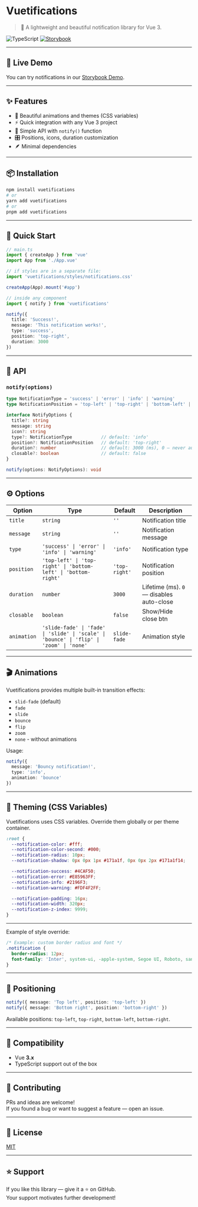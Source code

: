 # Vuetifications

> 🔔 A lightweight and beautiful notification library for Vue 3.

![TypeScript](https://badgen.net/badge/icon/Typed?icon=typescript&label&labelColor=blue&color=555555)
[![Storybook](https://img.shields.io/badge/storybook-online-ff4785?logo=storybook)](https://MonsPavel.github.io/vuetifications/)

---

## 📖 Live Demo 

You can try notifications in our [Storybook Demo](https://MonsPavel.github.io/vuetifications/).

---

## ✨ Features

- 🎨 Beautiful animations and themes (CSS variables)
- ⚡️ Quick integration with any Vue 3 project
- 🧩 Simple API with `notify()` function
- 🎛️ Positions, icons, duration customization
- 🪶 Minimal dependencies

---

## 📦 Installation

```bash
npm install vuetifications
# or
yarn add vuetifications
# or
pnpm add vuetifications
```

---

## 🚀 Quick Start

```ts
// main.ts
import { createApp } from 'vue'
import App from './App.vue'

// if styles are in a separate file:
import 'vuetifications/styles/notifications.css'

createApp(App).mount('#app')
```

```ts
// inside any component
import { notify } from 'vuetifications'

notify({
  title: 'Success!',
  message: 'This notification works!',
  type: 'success',
  position: 'top-right',
  duration: 3000
})
```

---

## 🧠 API

### `notify(options)`

```ts
type NotificationType = 'success' | 'error' | 'info' | 'warning'
type NotificationPosition = 'top-left' | 'top-right' | 'bottom-left' | 'bottom-right'

interface NotifyOptions {
  title?: string
  message: string
  icon?: string
  type?: NotificationType           // default: 'info'
  position?: NotificationPosition   // default: 'top-right'
  duration?: number                 // default: 3000 (ms), 0 — never auto-close
  closable?: boolean                // default: false
}

notify(options: NotifyOptions): void
```

---

## ⚙️ Options

| Option      | Type                                                                                       | Default       | Description                              |
|-------------|--------------------------------------------------------------------------------------------|---------------|------------------------------------------|
| `title`     | `string`                                                                                   | `''`          | Notification title                       |
| `message`   | `string`                                                                                   | `''`          | Notification message                     |
| `type`      | `'success' \| 'error' \| 'info' \| 'warning'`                                           | `'info'`      | Notification type                        |
| `position`  | `'top-left' \| 'top-right' \| 'bottom-left' \| 'bottom-right'`                          | `'top-right'` | Notification position                    |
| `duration`  | `number`                                                                                   | `3000`        | Lifetime (ms). `0` — disables auto-close |
| `closable`  | `boolean`                                                                                   | `false`        | Show/Hide close btn                         |
| `animation`  | `'slide-fade' \| 'fade' \| 'slide' \| 'scale' \| 'bounce' \| 'flip' \| 'zoom' \| 'none'`   |  `slide-fade`        | Animation style                     |

---

## 🎬 Animations

Vuetifications provides multiple built-in transition effects:

- `slid-fade` (default)
- `fade`
- `slide`
- `bounce`
- `flip`
- `zoom`
- `none` - without animations

Usage:

```ts
notify({
  message: 'Bouncy notification!',
  type: 'info',
  animation: 'bounce'
})
```

---

## 🎨 Theming (CSS Variables)

Vuetifications uses CSS variables. Override them globally or per theme container.

```css
:root {
  --notification-color: #fff;
  --notification-color-second: #000;
  --notification-radius: 10px;
  --notification-shadow: 0px 0px 1px #171a1f, 0px 0px 2px #171a1f14;

  --notification-success: #4CAF50;
  --notification-error: #E85963FF;
  --notification-info: #2196F3;
  --notification-warning: #FDF4F2FF;

  --notification-padding: 16px;
  --notification-width: 320px;
  --notification-z-index: 9999;
}
```

---

Example of style override:

```css
/* Example: custom border radius and font */
.notification {
  border-radius: 12px;
  font-family: 'Inter', system-ui, -apple-system, Segoe UI, Roboto, sans-serif;
}
```

---

## 📍 Positioning

```ts
notify({ message: 'Top left', position: 'top-left' })
notify({ message: 'Bottom right', position: 'bottom-right' })
```

Available positions: `top-left`, `top-right`, `bottom-left`, `bottom-right`.

---

## 🧩 Compatibility

- Vue **3.x**
- TypeScript support out of the box

---

## 🤝 Contributing

PRs and ideas are welcome!  
If you found a bug or want to suggest a feature — open an issue.

---

## 📜 License

[MIT](./LICENSE)

---

## ⭐️ Support

If you like this library — give it a ⭐ on GitHub.  
Your support motivates further development!
